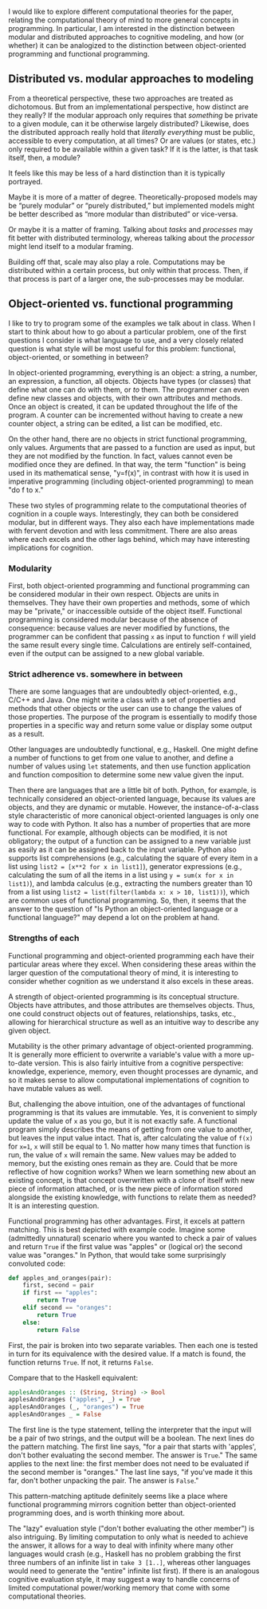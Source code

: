 I would like to explore different computational theories for the paper,
relating the computational theory of mind to more general concepts in
programming. In particular, I am interested in the distinction between
modular and distributed approaches to cognitive modeling, and how (or
whether) it can be analogized to the distinction between object-oriented
programming and functional programming.

## Distributed vs. modular approaches to modeling

From a theoretical perspective, these two approaches are treated as
dichotomous. But from an implementational perspective, how distinct are they
really? If the modular approach only requires that *something* be private to
a given module, can it be otherwise largely distributed? Likewise, does the
distributed approach really hold that *literally everything* must be public,
accessible to every computation, at all times? Or are values (or states, etc.)
only required to be available within a given task? If it is the latter, is that
task itself, then, a module?

It feels like this may be less of a hard distinction than it is typically
portrayed.

Maybe it is more of a matter of degree. Theoretically-proposed models may be
“purely modular” or “purely distributed,” but implemented models might be
better described as “more modular than distributed” or vice-versa.

Or maybe it is a matter of framing. Talking about *tasks* and *processes* may
fit better with distributed terminology, whereas talking about the *processor*
might lend itself to a modular framing.

Building off that, scale may also play a role. Computations may be distributed
within a certain process, but only within that process. Then, if that process
is part of a larger one, the sub-processes may be modular.

## Object-oriented vs. functional programming

I like to try to program some of the examples we talk about in class. When
I start to think about how to go about a particular problem, one of the first
questions I consider is what language to use, and a very closely related
question is what style will be most useful for this problem: functional,
object-oriented, or something in between?

In object-oriented programming, everything is an object: a string, a number, an
expression, a function, all objects. Objects have types (or classes) that
define what one can do with them, or *to* them. The programmer can even define
new classes and objects, with their own attributes and methods. Once an object
is created, it can be updated throughout the life of the program. A counter can
be incremented without having to create a new counter object, a string can be
edited, a list can be modified, etc.

On the other hand, there are no objects in strict functional programming, only
values. Arguments that are passed to a function are used as input, but they are
not modified by the function. In fact, values cannot even be modified once they
are defined. In that way, the term "function" is being used in its mathematical
sense, "y=f(x)", in contrast with how it is used in imperative programming
(including object-oriented programming) to mean "do f to x."

These two styles of programming relate to the computational theories of
cognition in a couple ways. Interestingly, they can both be considered modular,
but in different ways. They also each have implementations made with fervent
devotion and with less commitment. There are also areas where each excels and
the other lags behind, which may have interesting implications for cognition. 

### Modularity

First, both object-oriented programming and functional programming can be
considered modular in their own respect. Objects are units in themselves. They
have their own properties and methods, some of which may be "private," or
inaccessible outside of the object itself. Functional programming is considered
modular because of the absence of consequence: because values are never
modified by functions, the programmer can be confident that passing `x` as
input to function `f` will yield the same result every single time.
Calculations are entirely self-contained, even if the output can be assigned to
a new global variable.

### Strict adherence vs. somewhere in between

There are some languages that are undoubtedly object-oriented, e.g., C/C++ and
Java. One might write a class with a set of properties and methods that other
objects or the user can use to change the values of those properties. The
purpose of the program is essentially to modify those properties in a specific
way and return some value or display some output as a result.

Other languages are undoubtedly functional, e.g., Haskell. One might define
a number of functions to get from one value to another, and define a number of
values using `let` statements, and then use function application and function
composition to determine some new value given the input.

Then there are languages that are a little bit of both. Python, for example, is
technically considered an object-oriented language, because its values are
objects, and they are dynamic or mutable. However, the instance-of-a-class
style characteristic of more canonical object-oriented languages is only one
way to code with Python. It also has a number of properties that are more
functional. For example, although objects can be modified, it is not
obligatory; the output of a function can be assigned to a new variable just as
easily as it can be assigned back to the input variable. Python also supports
list comprehensions (e.g., calculating the square of every item in a list using
`list2 = [x**2 for x in list1]`), generator expressions (e.g., calculating the
sum of all the items in a list using `y = sum(x for x in list1)`), and lambda
calculus (e.g., extracting the numbers greater than 10 from a list using `list2
= list(filter(lambda x: x > 10, list1))`), which are common uses of functional
programming. So, then, it seems that the answer to the question of "Is Python
an object-oriented language or a functional language?" may depend a lot on the
problem at hand.

### Strengths of each

Functional programming and object-oriented programming each have their
particular areas where they excel. When considering these areas within the
larger question of the computational theory of mind, it is interesting to
consider whether cognition as we understand it also excels in these areas.

A strength of object-oriented programming is its conceptual structure. Objects
have attributes, and those attributes are themselves objects. Thus, one could
construct objects out of features, relationships, tasks, etc., allowing for
hierarchical structure as well as an intuitive way to describe any given
object.

Mutability is the other primary advantage of object-oriented programming. It is
generally more efficient to overwrite a variable's value with a more up-to-date
version. This is also fairly intuitive from a cognitive perspective: knowledge,
experience, memory, even thought processes are dynamic, and so it makes sense
to allow computational implementations of cognition to have mutable values as
well.

But, challenging the above intuition, one of the advantages of functional
programming is that its values are immutable. Yes, it is convenient to simply
update the value of `x` as you go, but it is not exactly safe. A functional
program simply describes the means of getting from one value to another, but
leaves the input value intact. That is, after calculating the value of `f(x)`
for `x=1`, `x` will still be equal to 1. No matter how many times that function
is run, the value of `x` will remain the same. New values may be added to
memory, but the existing ones remain as they are. Could that be more reflective
of how cognition works? When we learn something new about an existing concept,
is that concept overwritten with a clone of itself with new piece of
information attached, or is the new piece of information stored alongside the
existing knowledge, with functions to relate them as needed? It is an
interesting question.

Functional programming has other advantages. First, it excels at pattern
matching. This is best depicted with example code. Imagine some (admittedly
unnatural) scenario where you wanted to check a pair of values and return `True`
if the first value was "apples" or (logical or) the second value was "oranges."
In Python, that would take some surprisingly convoluted code:

```py
def apples_and_oranges(pair):
    first, second = pair
    if first == "apples":
        return True
    elif second == "oranges":
        return True
    else:
        return False
```

First, the pair is broken into two separate variables. Then each one is tested
in turn for its equivalence with the desired value. If a match is found, the
function returns `True`. If not, it returns `False`.

Compare that to the Haskell equivalent:

```hs
applesAndOranges :: (String, String) -> Bool
applesAndOranges ("apples", _) = True
applesAndOranges (_, "oranges") = True
applesAndOranges _ = False
```

The first line is the type statement, telling the interpreter that the input
will be a pair of two strings, and the output will be a boolean. The next lines
do the pattern matching. The first line says, "for a pair that starts with
'apples', don't bother evaluating the second member. The answer is `True`." The
same applies to the next line: the first member does not need to be evaluated
if the second member is "oranges." The last line says, "if you've made it this
far, don't bother unpacking the pair. The answer is `False`."

This pattern-matching aptitude definitely seems like a place where functional
programming mirrors cognition better than object-oriented programming does, and
is worth thinking more about.

The "lazy" evaluation style ("don't bother evaluating the other member") is
also intriguing. By limiting computation to only what is needed to achieve the
answer, it allows for a way to deal with infinity where many other languages
would crash (e.g., Haskell has no problem grabbing the first three numbers of
an infinite list in `take 3 [1..]`, whereas other languages would need to
generate the "entire" infinite list first). If there is an analogous cognitive
evaluation style, it may suggest a way to handle concerns of limited
computational power/working memory that come with some computational theories.


